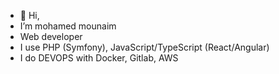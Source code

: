 - 👋 Hi, 
- I’m mohamed mounaim
- Web developer 
- I use PHP (Symfony), JavaScript/TypeScript (React/Angular)
- I do DEVOPS with Docker, Gitlab, AWS
